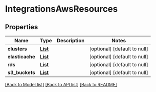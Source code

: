 # IntegrationsAwsResources
## Properties

Name | Type | Description | Notes
------------ | ------------- | ------------- | -------------
**clusters** | [**List**](integrations.DescribeClusterOutput.md) |  | [optional] [default to null]
**elasticache** | [**List**](integrations.DescribeElasticacheCluster.md) |  | [optional] [default to null]
**rds** | [**List**](integrations.DescribeDBInstancesOutput.md) |  | [optional] [default to null]
**s3\_buckets** | [**List**](integrations.BucketsInRegion.md) |  | [optional] [default to null]

[[Back to Model list]](../README.md#documentation-for-models) [[Back to API list]](../README.md#documentation-for-api-endpoints) [[Back to README]](../README.md)

